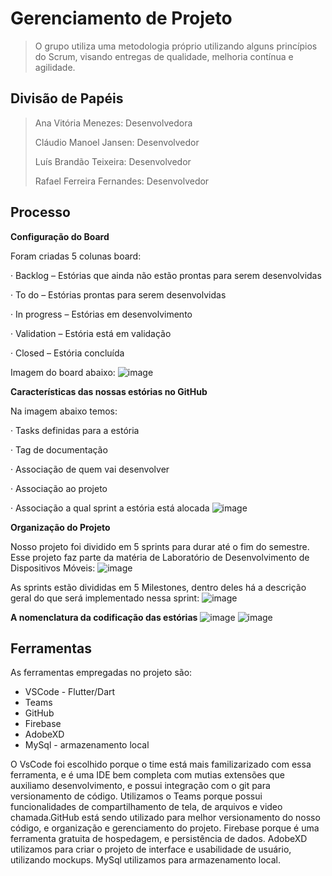 # Gerenciamento de Projeto

> O grupo utiliza uma metodologia próprio utilizando alguns princípios do Scrum, visando entregas de qualidade, melhoria contínua e agilidade.

## Divisão de Papéis

> Ana Vitória Menezes: Desenvolvedora
>
> Cláudio Manoel Jansen: Desenvolvedor
>
> Luís Brandão Teixeira: Desenvolvedor
>
> Rafael Ferreira Fernandes: Desenvolvedor

## Processo

**Configuração do Board**

Foram criadas 5 colunas board:

·     Backlog – Estórias que ainda não estão prontas para serem desenvolvidas

·     To do – Estórias prontas para serem desenvolvidas

·     In progress – Estórias em desenvolvimento

·     Validation – Estória está em validação

·     Closed – Estória concluída 

Imagem do board abaixo:
![image](https://user-images.githubusercontent.com/57811501/112915130-0ff34600-90d4-11eb-8ccd-3d37dd273f8b.png)




**Características das nossas estórias no GitHub**

Na imagem abaixo temos:

·     Tasks definidas para a estória

·     Tag de documentação

·     Associação de quem vai desenvolver

·     Associação ao projeto

·     Associação a qual sprint a estória está alocada
![image](https://user-images.githubusercontent.com/57811501/112915110-010c9380-90d4-11eb-9d53-778ff2079254.png)




**Organização do Projeto**

Nosso projeto foi dividido em 5 sprints para durar até o fim do semestre. Esse projeto faz parte da matéria de Laboratório de Desenvolvimento de Dispositivos Móveis:
![image](https://user-images.githubusercontent.com/57811501/112915050-dfaba780-90d3-11eb-9e24-390eb647993d.png)



As sprints estão divididas em 5 Milestones, dentro deles há a descrição geral do que será implementado nessa sprint:
![image](https://user-images.githubusercontent.com/57811501/112915073-e9350f80-90d3-11eb-806e-82e651409e39.png)


**A nomenclatura da codificação das estórias**
![image](https://user-images.githubusercontent.com/57811501/112915083-f18d4a80-90d3-11eb-964f-fffc7b52f72b.png)
![image](https://user-images.githubusercontent.com/57811501/112915087-f520d180-90d3-11eb-9478-4eb79f1ae383.png)



## Ferramentas

As ferramentas empregadas no projeto são:

- VSCode - Flutter/Dart
- Teams
- GitHub
- Firebase
- AdobeXD
- MySql - armazenamento local

O VsCode foi escolhido porque o time está mais familizarizado com essa ferramenta, e é uma IDE bem completa com mutias extensões que auxiliamo desenvolvimento, e possui integração com o git para versionamento de código. Utilizamos o Teams porque possui funcionalidades de compartilhamento de tela, de arquivos e video chamada.GitHub está sendo utilizado para melhor versionamento do nosso código, e organização e gerenciamento do projeto. Firebase porque é uma ferramenta gratuita de hospedagem, e persistência de dados. AdobeXD utilizamos para criar o projeto de interface e usabilidade de usuário, utilizando mockups. MySql utilizamos para armazenamento local. 


